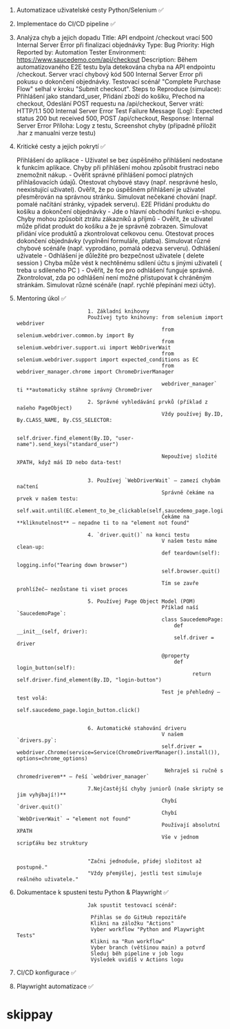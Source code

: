 1. Automatizace uživatelské cesty Python/Selenium ✅


2. Implementace do CI/CD pipeline ✅


3. Analýza chyb a jejich dopadu
                              Title: API endpoint /checkout vrací 500 Internal Server Error při finalizaci objednávky
                                 Type: Bug
                                 Priority: High
                                 Reported by: Automation Tester
                                 Environment: https://www.saucedemo.com/api/checkout
                                 Description: Během automatizovaného E2E testu byla detekována chyba na API endpointu /checkout. Server vrací chybový kód 500 Internal Server Error při pokusu o dokončení objednávky. Testovací scénář "Complete Purchase Flow" selhal v kroku "Submit checkout".
                                 Steps to Reproduce (simulace): Přihlášení jako standard_user, Přidání zboží do košíku, Přechod na checkout, Odeslání POST requestu na /api/checkout, Server vrátí: HTTP/1.1 500 Internal Server Error
                                 Test Failure Message (Log): Expected status 200 but received 500, POST /api/checkout, Response: Internal Server Error
                                 Příloha: Logy z testu, Screenshot chyby (případně přiložit .har z manualni verze testu)


5. Kritické cesty a jejich pokrytí ✅

      Přihlášení do aplikace - Uživatel se bez úspěšného přihlášení nedostane k funkcím aplikace.
                               Chyby při přihlášení mohou způsobit frustraci nebo znemožnit nákup.
                             - Ověřit správné přihlášení pomocí platných přihlašovacích údajů.
                               Otestovat chybové stavy (např. nesprávné heslo, neexistující uživatel).
                               Ověřit, že po úspěšném přihlášení je uživatel přesměrován na správnou stránku.
                               Simulovat nečekané chování (např. pomalé načítání stránky, výpadek serveru).
      E2E Přidání produktu do košíku a dokončení objednávky
                             - Jde o hlavní obchodní funkci e-shopu.
                               Chyby mohou způsobit ztrátu zákazníků a příjmů
                             - Ověřit, že uživatel může přidat produkt do košíku a že je správně zobrazen.
                               Simulovat přidání více produktů a zkontrolovat celkovou cenu.
                               Otestovat proces dokončení objednávky (vyplnění formuláře, platba).
                               Simulovat různé chybové scénáře (např. vyprodáno, pomalá odezva serveru).
      Odhlášení uživatele    - Odhlášení je důležité pro bezpečnost uživatele ( delete session )
                               Chyba může vést k nechtěnému sdílení účtu s jinými uživateli ( treba u sdileneho PC )
                             - Ověřit, že fce pro odhlášení funguje správně.
                               Zkontrolovat, zda po odhlášení není možné přistupovat k chráněným stránkám.
                               Simulovat různé scénáře (např. rychlé přepínání mezi účty).


7. Mentoring úkol  ✅          

                              1. Základní knihovny
                              Používej tyto knihovny: from selenium import webdriver
                                                      from selenium.webdriver.common.by import By
                                                      from selenium.webdriver.support.ui import WebDriverWait
                                                      from selenium.webdriver.support import expected_conditions as EC
                                                      from webdriver_manager.chrome import ChromeDriverManager

                                                      webdriver_manager` ti **automaticky stáhne správný ChromeDriver

                              2. Správné vyhledávání prvků (příklad z našeho PageObject)
                                                      Vždy používej By.ID, By.CLASS_NAME, By.CSS_SELECTOR:

                                                      self.driver.find_element(By.ID, "user-name").send_keys("standard_user")

                                                      Nepoužívej složité XPATH, když máš ID nebo data-test!


                              3. Používej `WebDriverWait` — zamezí chybám načtení
                                                      Správně čekáme na prvek v našem testu:
                                                      self.wait.until(EC.element_to_be_clickable(self.saucedemo_page.login_button.locator)).click()
                                                      Čekáme na **kliknutelnost** — nepadne ti to na "element not found"

                              4. `driver.quit()` na konci testu 
                                                      V našem testu máme clean-up:
                                                      def teardown(self):
                                                      logging.info("Tearing down browser")
                                                      self.browser.quit()

                                                      Tím se zavře prohlížeč— nezůstane ti viset proces

                              5. Používej Page Object Model (POM) 
                                                      Příklad naší `SaucedemoPage`:
                                                      class SaucedemoPage:
                                                          def __init__(self, driver):
                                                          self.driver = driver

                                                      @property
                                                          def login_button(self):
                                                                return self.driver.find_element(By.ID, "login-button")

                                                      Test je přehledný — test volá:
                                                      self.saucedemo_page.login_button.click()


                              6. Automatické stahování driveru            
                                                      V našem `drivers.py`:
                                                      self.driver = webdriver.Chrome(service=Service(ChromeDriverManager().install()), options=chrome_options)

                                                       Nehraješ si ručně s chromedriverem** — řeší `webdriver_manager`

                              7.Nejčastější chyby juniorů (naše skripty se jim vyhýbají!)**
                                                      Chybí `driver.quit()`  
                                                      Chybí `WebDriverWait` → "element not found"  
                                                      Používají absolutní XPATH  
                                                      Vše v jednom scripťáku bez struktury

  
                              "Začni jednoduše, přidej složitost až postupně."  
                              "Vždy přemýšlej, jestli test simuluje reálného uživatele."


9. Dokumentace k spusteni testu Python & Playwright  ✅

                              Jak spustit testovací scénář:

                               Přihlas se do GitHub repozitáře
                               Klikni na záložku "Actions"
                               Vyber workflow "Python and Playwright Tests"
                               Klikni na "Run workflow"
                               Vyber branch (většinou main) a potvrď
                               Sleduj běh pipeline v job logu
                               Výsledek uvidíš v Actions logu


10. CI/CD konfigurace      ✅
                               
   

11. Playwright automatizace  ✅

   
# skippay
